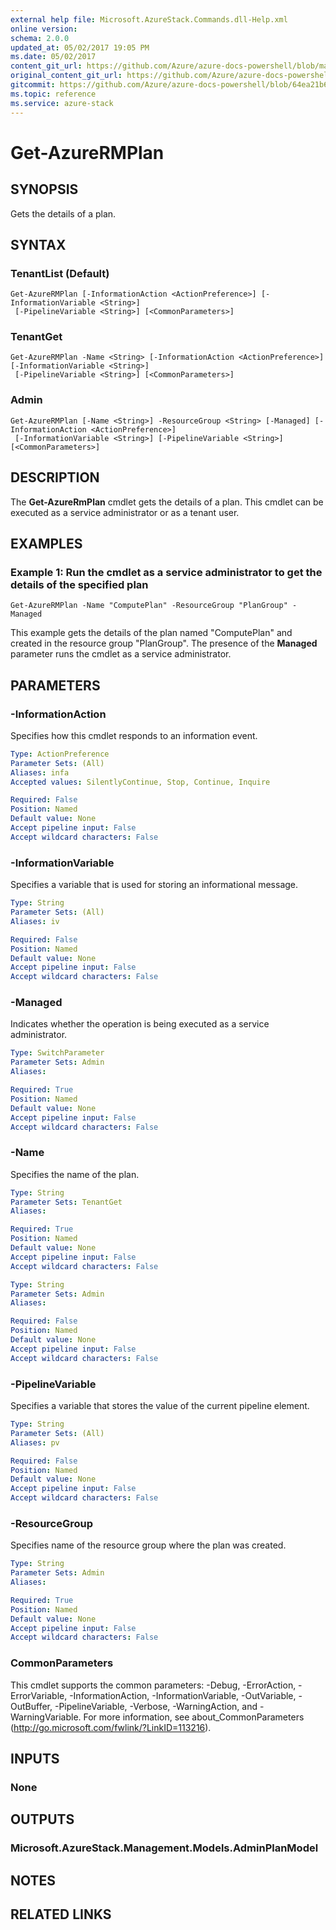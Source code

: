 ```yaml
---
external help file: Microsoft.AzureStack.Commands.dll-Help.xml
online version:
schema: 2.0.0
updated_at: 05/02/2017 19:05 PM
ms.date: 05/02/2017
content_git_url: https://github.com/Azure/azure-docs-powershell/blob/master/azureps-cmdlets-docs/AzureStack/AzureRM.AzureStackAdmin/v0.10.6/Get-AzureRMPlan.md
original_content_git_url: https://github.com/Azure/azure-docs-powershell/blob/master/azureps-cmdlets-docs/AzureStack/AzureRM.AzureStackAdmin/v0.10.6/Get-AzureRMPlan.md
gitcommit: https://github.com/Azure/azure-docs-powershell/blob/64ea21b6f9d300bac04d2df45c463f94a5e389b4
ms.topic: reference
ms.service: azure-stack
---
```


# Get-AzureRMPlan

## SYNOPSIS
Gets the details of a plan.

## SYNTAX

### TenantList (Default)
```
Get-AzureRMPlan [-InformationAction <ActionPreference>] [-InformationVariable <String>]
 [-PipelineVariable <String>] [<CommonParameters>]
```

### TenantGet
```
Get-AzureRMPlan -Name <String> [-InformationAction <ActionPreference>] [-InformationVariable <String>]
 [-PipelineVariable <String>] [<CommonParameters>]
```

### Admin
```
Get-AzureRMPlan [-Name <String>] -ResourceGroup <String> [-Managed] [-InformationAction <ActionPreference>]
 [-InformationVariable <String>] [-PipelineVariable <String>] [<CommonParameters>]
```

## DESCRIPTION
The **Get-AzureRmPlan** cmdlet gets the details of a plan. This cmdlet can be executed as a service administrator or as a tenant user.

## EXAMPLES

### Example 1: Run the cmdlet as a service administrator to get the details of the specified plan
```
Get-AzureRMPlan -Name "ComputePlan" -ResourceGroup "PlanGroup" -Managed
```

This example gets the details of the plan named "ComputePlan" and created in the resource group "PlanGroup".
The presence of the **Managed** parameter runs the cmdlet as a service administrator.

## PARAMETERS

### -InformationAction
Specifies how this cmdlet responds to an information event.

```yaml
Type: ActionPreference
Parameter Sets: (All)
Aliases: infa
Accepted values: SilentlyContinue, Stop, Continue, Inquire

Required: False
Position: Named
Default value: None
Accept pipeline input: False
Accept wildcard characters: False
```

### -InformationVariable
Specifies a variable that is used for storing an informational message.

```yaml
Type: String
Parameter Sets: (All)
Aliases: iv

Required: False
Position: Named
Default value: None
Accept pipeline input: False
Accept wildcard characters: False
```

### -Managed
Indicates whether the operation is being executed as a service administrator.

```yaml
Type: SwitchParameter
Parameter Sets: Admin
Aliases:

Required: True
Position: Named
Default value: None
Accept pipeline input: False
Accept wildcard characters: False
```

### -Name
Specifies the name of the plan.

```yaml
Type: String
Parameter Sets: TenantGet
Aliases:

Required: True
Position: Named
Default value: None
Accept pipeline input: False
Accept wildcard characters: False
```

```yaml
Type: String
Parameter Sets: Admin
Aliases:

Required: False
Position: Named
Default value: None
Accept pipeline input: False
Accept wildcard characters: False
```

### -PipelineVariable
Specifies a variable that stores the value of the current pipeline element.

```yaml
Type: String
Parameter Sets: (All)
Aliases: pv

Required: False
Position: Named
Default value: None
Accept pipeline input: False
Accept wildcard characters: False
```

### -ResourceGroup
Specifies name of the resource group where the plan was created.

```yaml
Type: String
Parameter Sets: Admin
Aliases:

Required: True
Position: Named
Default value: None
Accept pipeline input: False
Accept wildcard characters: False
```

### CommonParameters
This cmdlet supports the common parameters: -Debug, -ErrorAction, -ErrorVariable, -InformationAction, -InformationVariable, -OutVariable, -OutBuffer, -PipelineVariable, -Verbose, -WarningAction, and -WarningVariable. For more information, see about_CommonParameters (http://go.microsoft.com/fwlink/?LinkID=113216).

## INPUTS

### None

## OUTPUTS

### Microsoft.AzureStack.Management.Models.AdminPlanModel

## NOTES

## RELATED LINKS
